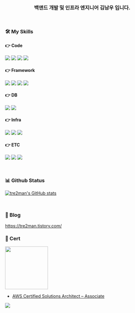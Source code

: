 <div align="center">

### 백앤드 개발 및 인프라 엔지니어 김남우 입니다.

&emsp;
&emsp;
&emsp;
</div>


<div>

### 🛠️ My Skills

#### 👉 Code
<img src="https://img.shields.io/badge/Typescript-3178C6?style=flat-square&logo=Typescript&logoColor=white">
<img src="https://img.shields.io/badge/Javascript-F7DF1E?style=flat-square&logo=Javascript&logoColor=white">
<img src="https://img.shields.io/badge/C-A8B9CC?style=flat-square&logo=C%2B%2B&logoColor=white">
<img src="https://img.shields.io/badge/c++-00599C?style=flat-square&logo=c%2B%2B&logoColor=white">

#### 👉 Framework
<img src="https://img.shields.io/badge/NestJS-E0234E?style=flat-square&logo=NestJS&logoColor=#E0234E">
<img src="https://img.shields.io/badge/TypeORM-FE0803?style=flat-square&logo=TypeORM&logoColor=white">
<img src="https://img.shields.io/badge/Prisma-2D3748?style=flat-square&logo=Prisma&logoColor=white">
<img src="https://img.shields.io/badge/Serverless-EC1D4F?style=flat-square&logo=Serverless&logoColor=white">

#### 👉 DB
<img src="https://img.shields.io/badge/PostgreSQL-4169E1?style=flat-square&logo=PostgreSQL&logoColor=white">
<img src="https://img.shields.io/badge/Redis-DC382D?style=flat-square&logo=Redis&logoColor=white">

#### 👉 Infra
<img src="https://img.shields.io/badge/amazonaws-232F3E?style=flat-square&logo=amazonaws&logoColor=white">
<img src="https://img.shields.io/badge/Jenkins-D24939?style=flat-square&logo=Jenkins&logoColor=white">
<img src="https://img.shields.io/badge/Docker-2182E8?style=flat-square&logo=Docker&logoColor=white">

#### 👉 ETC
<img src="https://img.shields.io/badge/GraphQL-E10098?style=flat-square&logo=GraphQL&logoColor=white">
<img src="https://img.shields.io/badge/linux-FCC624?style=flat-square&logo=linux&logoColor=black">
<img src="https://img.shields.io/badge/git-F05032?style=flat-square&logo=git&logoColor=white">

&emsp;
### 📊 Github Status
[![tre2man's GitHub stats](https://github-readme-stats.vercel.app/api?username=tre2man)](https://github.com/tre2man/github-readme-stats)

&emsp;
### 📖 Blog
https://tre2man.tistory.com/

### 🪪 Cert
<div>
 <img src="https://images.credly.com/size/340x340/images/0e284c3f-5164-4b21-8660-0d84737941bc/image.png" width="140" height="140">
<div/>
 
- [AWS Certified Solutions Architect – Associate](https://www.credly.com/badges/e051f69c-6aca-4eb4-a25d-e3da7af2ac18/public_url)

<a href="https://hhpluscertificateofcompletion.oopy.io/">
  <img src="https://static.spartacodingclub.kr/hanghae99/plus/completion/badge_brown.svg" />
</a>





